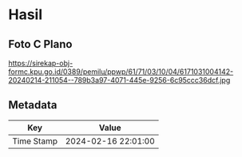 # Hasil

## Foto C Plano

https://sirekap-obj-formc.kpu.go.id/0389/pemilu/ppwp/61/71/03/10/04/6171031004142-20240214-211054--789b3a97-4071-445e-9256-6c95ccc36dcf.jpg


## Metadata

| Key        | Value               |
| ---------- | ------------------- |
| Time Stamp | 2024-02-16 22:01:00 |



